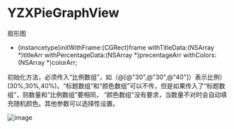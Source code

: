 # YZXPieGraphView
扇形图
- (instancetype)initWithFrame:(CGRect)frame withTitleData:(NSArray *)titleArr withPercentageData:(NSArray *)precentageArr withColors:(NSArray *)colorArr;

初始化方法，必须传入“比例数组”，如（@[@"30",@"30",@"40"]）表示比例）(30%,30%,40%)。“标题数组”和“颜色数组”可以不传，但是如果传入了“标题数组”，则数量和“比例数组”要相同，
“颜色数组”没有要求，当数量不对时会自动填充随机颜色。其他参数可以选择性设置。

![image](https://cloud.githubusercontent.com/assets/14571451/21560942/1f14c554-cea1-11e6-95e3-eeeea09db932.png)
